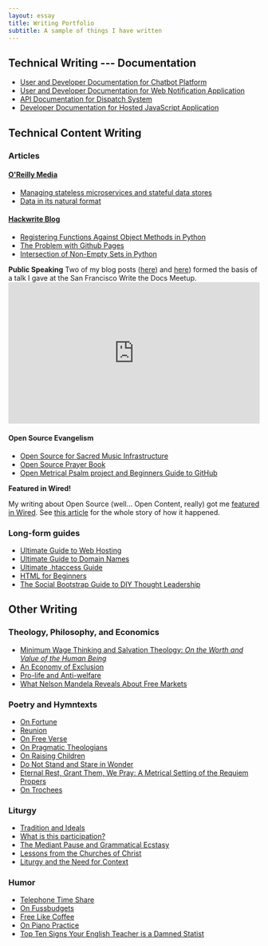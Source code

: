 ```yaml
---
layout: essay
title: Writing Portfolio
subtitle: A sample of things I have written
---
```


## Technical Writing --- Documentation

 - [User and Developer Documentation for Chatbot Platform](http://docs.botcentral.com)
 - [User and Developer Documentation for Web Notification Application](https://help.intempt.com)
 - [API Documentation for Dispatch System](http://adammichaelwood.com/portfolio/dispatch-api/)
 - [Developer Documentation for Hosted JavaScript Application](http://privacypolicies.com/cookie-consent/)

## Technical Content Writing

### Articles

#### [O'Reilly Media](https://www.oreilly.com/people/adam-michael-wood)

 - [Managing stateless microservices and stateful data stores](https://www.oreilly.com/ideas/managing-stateless-microservices-and-stateful-data-stores)
 - [Data in its natural format](https://www.oreilly.com/ideas/data-in-its-natural-format)

#### [Hackwrite Blog](http://hackwrite.com/)

 - [Registering Functions Against Object Methods in Python](http://hackwrite.com/posts/registering-functions-against-object-methods-in-python/)
 - [The Problem with Github Pages](http://hackwrite.com/posts/github-pages-problem/)
 - [Intersection of Non-Empty Sets in Python](http://hackwrite.com/posts/intersection-of-non-empty-sets-in-python/)

<div class="well">
<strong>Public Speaking</strong>
Two of my blog posts (<a href="http://hackwrite.com/posts/enough-to-be-dangerous/">here</a>) and <a href="http://hackwrite.com/posts/what-and-how-much-to-learn/">here</a>) formed the basis of a talk I gave at the San Francisco Write the Docs Meetup.

<style>.embed-container { position: relative; padding-bottom: 56.25%; height: 0; overflow: hidden; max-width: 100%; } .embed-container iframe, .embed-container object, .embed-container embed { position: absolute; top: 0; left: 0; width: 100%; height: 100%; }</style><div class='embed-container'><iframe src='https://www.youtube.com/embed/eJtFpGx-iA4?start=1715' frameborder='0' allowfullscreen></iframe></div>

</div>

#### Open Source Evangelism

 - [Open Source for Sacred Music Infrastructure](http://adammichaelwood.com/open-source-for-sacred-music-infrastructure)
 - [Open Source Prayer Book](http://progressivesolemnity.org/2015/10/20/open-source-prayerbook)
 - [Open Metrical Psalm project and Beginners Guide to GitHub](http://www.chantcafe.com/2014/11/open-metrical-psalm-project-and.html)

<div class="well">
<strong>Featured in Wired!</strong>

My writing about Open Source (well... Open Content, really) got me <a href="http://www.wired.com/2013/05/gregorian_github/">featured in Wired</a>. See <a href="http://www.chantcafe.com/2013/05/how-and-why-chant-cafe-was-in-wired.html">this article</a> for the whole story of how it happened.

</div>

### Long-form guides

 - [Ultimate Guide to Web Hosting](http://www.whoishostingthis.com/resources/web-hosting/)
 - [Ultimate Guide to Domain Names](http://www.whoishostingthis.com/resources/domain-name/)
 - [Ultimate .htaccess Guide](http://www.whoishostingthis.com/resources/htaccess/)
 - [HTML for Beginners](http://www.whoishostingthis.com/resources/html-for-beginners)
 - [The Social Bootstrap Guide to DIY Thought Leadership](http://amzn.to/1WgOy2D)


## Other Writing

### Theology, Philosophy, and Economics

 - [Minimum Wage Thinking and Salvation Theology: _On the Worth and Value of the Human Being_](http://adammichaelwood.com/minimum-wage-theology)
 - [An Economy of Exclusion](http://adammichaelwood.com/economy-of-exclusion)
 - [Pro-life and Anti-welfare](https://adam.liberty.me/pro-life-and-anti-welfare)
 - [What Nelson Mandela Reveals About Free Markets](http://adammichaelwood.com/nelson-mandela-dangrous-markets)

### Poetry and Hymntexts

 - [On Fortune](http://adammichaelwood.com/on-fortune)
 - [Reunion](http://adammichaelwood.com/reunion)
 - [On Free Verse](http://adammichaelwood.com/on-free-verse)
 - [On Pragmatic Theologians](http://www.onepeterfive.com/on-pragmatic-theologians)
 - [On Raising Children](http://adammichaelwood.com/on-raising-children)
 - [Do Not Stand and Stare in Wonder](http://progressivesolemnity.org/2015/05/14/do-not-stand-and-stare)
 - [Eternal Rest, Grant Them, We Pray: A Metrical Setting of the Requiem Propers](http://www2.cpdl.org/wiki/index.php/Eternal_rest_grant_them,_we_pray_(Charles_H._Giffen))
 - [On Trochees](http://adammichaelwood.com/on-trochees)

### Liturgy

 - [Tradition and Ideals](http://adammichaelwood.com/tradition-and-ideals)
 - [What is this participation?](http://adammichaelwood.com/what-is-this-participation)
 - [The Mediant Pause and Grammatical Ecstasy](http://adammichaelwood.com/mediant-pause-grammatical-ecstasy)
 - [Lessons from the Churches of Christ](http://www.chantcafe.com/2014/07/lessons-from-churches-of-christ.html)
 - [Liturgy and the Need for Context](http://progressivesolemnity.org/2015/01/28/liturgy-and-context)

### Humor

 - [Telephone Time Share](http://adammichaelwood.com/telephone-time-share)
 - [On Fussbudgets](http://adammichaelwood.com/on-fussbudgets)
 - [Free Like Coffee](http://adammichaelwood.com/free-like-coffee)
 - [On Piano Practice](http://adammichaelwood.com/on-piano-practice)
 - [Top Ten Signs Your English Teacher is a Damned Statist](https://adam.liberty.me/top-ten-signs-your-english-teacher-is-a-damned-statist)

